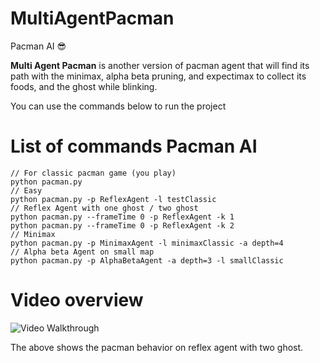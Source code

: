 # MultiAgentPacman
Pacman AI 😎

**Multi Agent Pacman** is another version of pacman agent that will find its path with the minimax, alpha beta pruning, and expectimax to collect its foods, and the ghost while blinking.

You can use the commands below to run the project 

# List of commands Pacman AI
```
// For classic pacman game (you play)
python pacman.py 
// Easy 
python pacman.py -p ReflexAgent -l testClassic
// Reflex Agent with one ghost / two ghost 
python pacman.py --frameTime 0 -p ReflexAgent -k 1
python pacman.py --frameTime 0 -p ReflexAgent -k 2
// Minimax
python pacman.py -p MinimaxAgent -l minimaxClassic -a depth=4
// Alpha beta Agent on small map
python pacman.py -p AlphaBetaAgent -a depth=3 -l smallClassic
```

# Video overview
<img src='http://i.imgur.com/IEpdZWC.gif' title='pacman' width='' alt='Video Walkthrough' />

The above shows the pacman behavior on reflex agent with two ghost.

